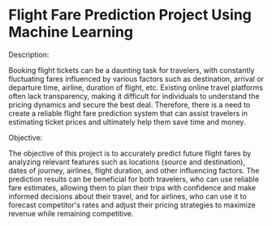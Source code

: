 # Flight Fare Prediction Project Using Machine Learning

Description:

Booking flight tickets can be a daunting task for travelers, with constantly fluctuating fares influenced by various factors such as destination, arrival or departure time, airline, duration of flight, etc. Existing online travel platforms often lack transparency, making it difficult for individuals to understand the pricing dynamics and secure the best deal. Therefore, there is a need to create a reliable flight fare prediction system that can assist travelers in estimating ticket prices and ultimately help them save time and money.

Objective:

The objective of this project is to accurately predict future flight fares by analyzing relevant features such as locations (source and destination), dates of journey, airlines, flight duration, and other influencing factors. The prediction results can be beneficial for both travelers, who can use reliable fare estimates, allowing them to plan their trips with confidence and make informed decisions about their travel, and for airlines, who can use it to forecast competitor's rates and adjust their pricing strategies to maximize revenue while remaining competitive.
